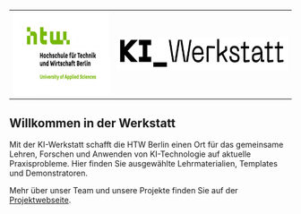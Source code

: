 
<table>
<tr><td><img src="./htw_logo.png" height=150>
</td><td><img src="./image.png" height=60>
</td></tr>
</table>

## Willkommen in der Werkstatt

Mit der KI-Werkstatt schafft die HTW Berlin einen Ort für das gemeinsame Lehren, Forschen und Anwenden von KI-Technologie auf aktuelle Praxisprobleme. Hier finden Sie ausgewählte Lehrmaterialien, Templates und Demonstratoren. 

 Mehr über unser Team und unsere Projekte finden Sie auf der [Projektwebseite](https://kiwerkstatt.f2.htw-berlin.de/).  
